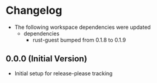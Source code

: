 # Changelog

* The following workspace dependencies were updated
  * dependencies
    * rust-guest bumped from 0.1.8 to 0.1.9

## 0.0.0 (Initial Version)

* Initial setup for release-please tracking
